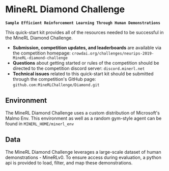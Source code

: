 # MineRL Diamond Challenge
**`Sample Efficient Reinforcement Learning Through Human Demonstrations`**

This quick-start kit provides all of the resources needed to be successful in the MineRL Diamond Challenge. 


* **Submission, competition updates, and leaderboards** are available via the competition homepage: `crowdai.org/challenges/neurips-2019-MineRL-diamond-challenge`
* **Questions** about getting started or rules of the competition should be directed to the competition discord server: `discord.minerl.net`  
* **Technical issues** related to this quick-start kit should be submitted through the competition's GitHub page: `github.com:MineRLChallenge/Diamond.git`  


## Environment
The MineRL Diamond Challenge uses a custom distribution of Microsoft's Malmo Env. This environment as well as a random gym-style agent can be found in ```MINERL_HOME/minerl_env``` 

## Data
The MineRL Diamond Challenge leverages a large-scale dataset of human demonstrations - MineRLv0. To ensure access during evaluation, a python api is provided to load, filter, and map these demonstrations.
